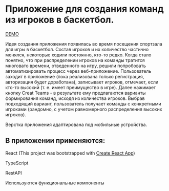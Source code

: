 # Приложение для создания команд из игроков в баскетбол. 

[DEMO](http://basket-teams.gorod-web.ru/)

Идея создания приложения появилась во время посещения спортзала для игры в баскетбол. Состав игроков и их количество частично менялся, некоторые ходили постоянно, кто-то редко. Когда стало понятно, что  при распределении игроков на команды тратится многовато времени, отведенного на игру, решили попробовать автоматизировать процесс через веб-приложение. Пользователь заходит в приложение (пока реализована только регистрация, авторизация будет доработана), записывает игроков, отмечает, если кто-то высокий (т. е. имеет преимущество в игре). Далее нажимает кнопку Creat Teams - в результате ему предлагаются варианты формирования команд, исходя из количества игроков. Выбрав подходящий вариант, пользователь получает команды с конкретными игроками (рандомно, с учетом равномерного распределения высоких игроков). 

Верстка приложения адаптирована под мобильные устройства.

## В приложении применяются:

React (This project was bootstrapped with [Create React App](https://github.com/facebook/create-react-app))

TypeScript

RestAPI

Используются функциональные компоненты
